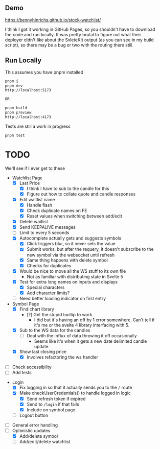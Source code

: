 ## Demo

https://bennyhinrichs.github.io/stock-watchlist/

I think I got it working in GitHub Pages, so you shouldn't have to download the code and run locally. It was pretty brutal to figure out what their deployer didn't like about the SvleteKit output (as you can see in my build script), so there may be a bug or two with the routing there still.

## Run Locally

This assumes you have pnpm installed

```bash
pnpm i
pnpm dev
http://localhost:5173

OR

pnpm build
pnpm preview
http://localhost:4173
```

Tests are still a work in progress

```
pnpm test
```

# TODO

We'll see if I ever get to these

- Watchlist Page
  - [x] Last Price
    - [x] I think I have to sub to the candle for this
    - [x] Figure out how to collate quote and candle responses
  - [x] Edit waitlist name
    - [x] Handle flash
    - [x] Check duplicate names on FE
    - [x] Reset values when switching between add/edit
  - [x] Delete waitlist
  - [x] Send KEEPALIVE messages
  - [ ] Limit to every 5 seconds
  - [x] Autocomplete actually gets and suggests symbols
    - [x] Click triggers blur, so it never sets the value
    - [x] Submit works, but after the requery, it doesn't subscribe to the new symbol via the websocket until refresh
    - [x] Same thing happens with delete symbol
    - [x] Checks for duplicates
  - [x] Would be nice to move all the WS stuff to its own file
    - Not as familiar with distributing state in Svelte 5
  - [x] Test for extra long names on inputs and displays
    - [x] Special characters
    - [x] Add character limits?
  - [ ] Need better loading indicator on first entry
- Symbol Page
  - [x] Find chart library
    - [?] Get the stupid tooltip to work
      - I did but it's having an off by 1 error somewhere. Can't tell if it's me or the svelte 4 library interfacing with 5.
  - [x] Sub to the WS data for the candles
    - [ ] Deal with the influx of data throwing it off occasionally
      - Seems like it's when it gets a new date delimited candle update
  - [x] Show last closing price
    - [x] Involves refactoring the ws handler
- [ ] Check accessibility
- [ ] Add tests
- Login
  - [x] Fix logging in so that it actually sends you to the `/` route
  - [x] Make checkUserCredentials() to handle logged in logic
    - [x] Send refresh token if expired
    - [x] Send to `/login` if that fails
    - [x] Include on symbol page
  - [ ] Logout button
- [ ] General error handling
- [ ] Optimistic updates
  - [x] Add/delete symbol
  - [ ] Add/edit/delete watchlist
